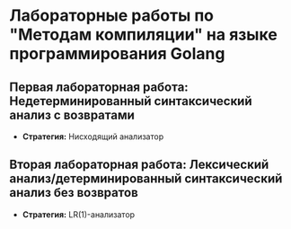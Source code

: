 # Лабораторные работы по "Методам компиляции" на языке программирования Golang
## Первая лабораторная работа: Недетерминированный синтаксический анализ с возвратами
- **Стратегия:** Нисходящий анализатор
## Вторая лабораторная работа: Лексический анализ/детерминированный синтаксический анализ без возвратов
- **Стратегия:** LR(1)-анализатор
